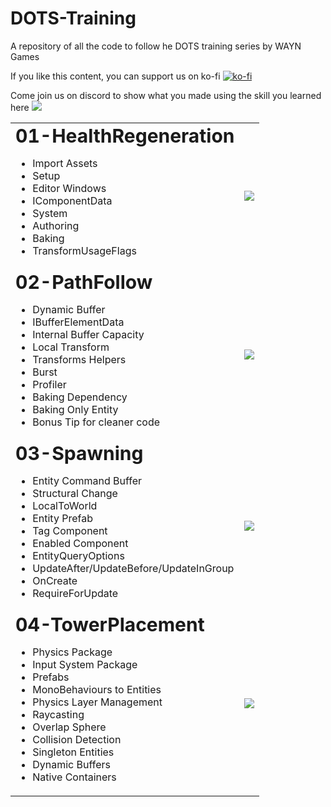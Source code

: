 # DOTS-Training
A repository of all the code to follow he DOTS training series by WAYN Games


If you like this content, you can support us on ko-fi [![ko-fi](https://ko-fi.com/img/githubbutton_sm.svg)](https://ko-fi.com/M4M8UEQP8)

Come join us on discord to show what you made using the skill you learned here [![](https://dcbadge.vercel.app/api/server/GhgM26xxPe?style=flat)](https://discord.gg/GhgM26xxPe)


<table border="0">
 <tr>
    <td>
	<b style="font-size:30px">01-HealthRegeneration</b>
	<ul>
		<li> Import Assets</li>
		<li> Setup</li>
		<li> Editor Windows</li>
		<li> IComponentData </li>
		<li> System </li>
		<li> Authoring</li>
		<li> Baking </li>
		<li> TransformUsageFlags </li>
	</ul>
    </td>
    <td>
  	<a href="https://www.youtube.com/watch?v=Z5CMGm6lmDQ">
     		<img src="https://img.youtube.com/vi/Z5CMGm6lmDQ/0.jpg"/>
	</a>	    
    </td>	
 </tr>
  <tr>
    <td>
	<b style="font-size:30px">02-PathFollow</b>
	<ul>
	  <li> Dynamic Buffer</li>
	  <li> IBufferElementData</li>
	  <li> Internal Buffer Capacity</li>
	  <li> Local Transform</li>
	  <li> Transforms Helpers</li>
	  <li> Burst </li>
	  <li> Profiler</li>
	  <li> Baking Dependency</li>
	  <li> Baking Only Entity</li>
	  <li> Bonus Tip for cleaner code</li>
	</ul>
    </td>
    <td>
  	<a href="https://www.youtube.com/watch?v=gODYxTgk-TI">
     		<img src="https://img.youtube.com/vi/gODYxTgk-TI/0.jpg"/>
	</a>	    
    </td>	
 </tr>
  </tr>
  <tr>
    <td>
	<b style="font-size:30px">03-Spawning</b>
	<ul>
		<li>Entity Command Buffer</li>
		<li>Structural Change</li>
		<li>LocalToWorld</li>
		<li>Entity Prefab</li>
		<li>Tag Component </li>
		<li>Enabled Component</li>
		<li>EntityQueryOptions</li>
		<li>UpdateAfter/UpdateBefore/UpdateInGroup</li>
		<li>OnCreate</li>
		<li>RequireForUpdate</li>
	</ul>
    </td>
    <td>
  	<a href="https://www.youtube.com/watch?v=sgWyFaSMC3c">
     		<img src="https://img.youtube.com/vi/sgWyFaSMC3c/0.jpg"/>
	</a>	    
    </td>	
 </tr>
 <tr>
    <td>
	<b style="font-size:30px">04-TowerPlacement</b>
	<ul>
	
<li>Physics Package                      </li>
<li>Input System Package                 </li>
<li>Prefabs                              </li>
<li>MonoBehaviours to Entities           </li>
<li>Physics Layer Management             </li>
<li>Raycasting                           </li>
<li>Overlap Sphere                       </li>
<li>Collision Detection                  </li>
<li>Singleton Entities                   </li>
<li>Dynamic Buffers                      </li>
<li>Native Containers                    </li>
	</ul>
    </td>
    <td>
  	<a href="https://www.youtube.com/watch?v=wpuBGPqa4z8">
     		<img src="https://img.youtube.com/vi/wpuBGPqa4z8/0.jpg"/>
	</a>	    
    </td>	
 </tr>
</table>


